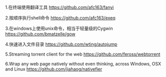 1.在终端使用翻译工具
https://github.com/afc163/fanyi

2.按顺序执行shell命令
https://github.com/afc163/exeq

3.在windows上使用unix命令，相当于轻量级的Cygwin
https://github.com/bmatzelle/gow

4.快速进入文件目录
https://github.com/wting/autojump

5.Streaming torrent client for the web
https://github.com/feross/webtorrent

6.Wrap any web page natively without even thinking, across Windows, OSX and Linux
https://github.com/jiahaog/nativefier
